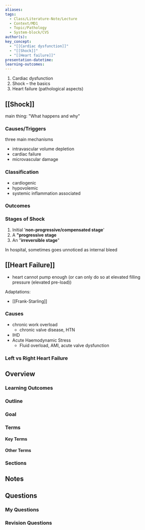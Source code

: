 ```yaml
---
aliases: 
tags:
  - Class/Literature-Note/Lecture
  - Context/MD1
  - Topic/Pathology
  - System-block/CVS
author(s): 
key_concept:
  - "[[Cardiac dysfunction]]"
  - "[[Shock]]"
  - "[[Heart failure]]"
presentation-datetime: 
learning-outcomes:
---
```


1. Cardiac dysfunction
2. Shock – the basics
3. Heart failure (pathological aspects)


## [[Shock]]
main thing: "What happens and why"
### Causes/Triggers
three main mechanisms
- intravascular volume depletion
- cardiac failure
- microvascular damage

### Classification
- cardiogenic
- hypovolemic
- systemic inflammation associated

### Outcomes


### Stages of Shock
1. Initial '**non-progressive/compensated stage**'
2. A **"progressive stage**
3. An "**irreversible stage**"

In hospital, sometimes goes unnoticed as internal bleed

## [[Heart Failure]]
- heart cannot pump enough (or can only do so at elevated filling pressure (elevated pre-load))

Adaptations:
- [[Frank-Starling]]

### Causes
- chronic work overload
	- chronic valve disease, HTN
- IHD
- Acute Haemodynamic Stress
	- Fluid overload, AMI, acute valve dysfunction

### Left vs Right Heart Failure



## Overview
### Learning Outcomes

### Outline

### Goal

### Terms
#### Key Terms

#### Other Terms

### Sections


## Notes


## Questions

### My Questions
### Revision Questions




